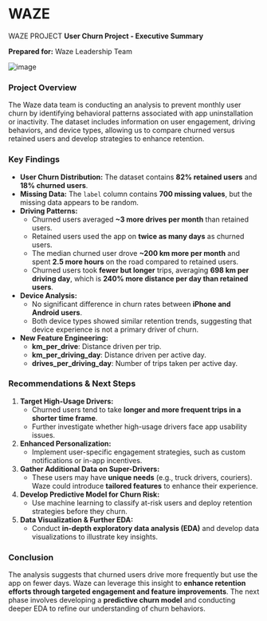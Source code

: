 # WAZE
WAZE PROJECT
**User Churn Project - Executive Summary**

**Prepared for:** Waze Leadership Team  

![image](https://github.com/user-attachments/assets/b3bafd1e-ecba-4713-aa71-a89c69200892)


### **Project Overview**
The Waze data team is conducting an analysis to prevent monthly user churn by identifying behavioral patterns associated with app uninstallation or inactivity. The dataset includes information on user engagement, driving behaviors, and device types, allowing us to compare churned versus retained users and develop strategies to enhance retention.

### **Key Findings**
- **User Churn Distribution:** The dataset contains **82% retained users** and **18% churned users**.
- **Missing Data:** The `label` column contains **700 missing values**, but the missing data appears to be random.
- **Driving Patterns:**
  - Churned users averaged **~3 more drives per month** than retained users.
  - Retained users used the app on **twice as many days** as churned users.
  - The median churned user drove **~200 km more per month** and spent **2.5 more hours** on the road compared to retained users.
  - Churned users took **fewer but longer** trips, averaging **698 km per driving day**, which is **240% more distance per day than retained users**.
- **Device Analysis:**
  - No significant difference in churn rates between **iPhone and Android users**.
  - Both device types showed similar retention trends, suggesting that device experience is not a primary driver of churn.
- **New Feature Engineering:**
  - **km_per_drive**: Distance driven per trip.
  - **km_per_driving_day**: Distance driven per active day.
  - **drives_per_driving_day**: Number of trips taken per active day.

### **Recommendations & Next Steps**
1. **Target High-Usage Drivers:**
   - Churned users tend to take **longer and more frequent trips in a shorter time frame**.
   - Further investigate whether high-usage drivers face app usability issues.
2. **Enhanced Personalization:**
   - Implement user-specific engagement strategies, such as custom notifications or in-app incentives.
3. **Gather Additional Data on Super-Drivers:**
   - These users may have **unique needs** (e.g., truck drivers, couriers). Waze could introduce **tailored features** to enhance their experience.
4. **Develop Predictive Model for Churn Risk:**
   - Use machine learning to classify at-risk users and deploy retention strategies before they churn.
5. **Data Visualization & Further EDA:**
   - Conduct **in-depth exploratory data analysis (EDA)** and develop data visualizations to illustrate key insights.

### **Conclusion**
The analysis suggests that churned users drive more frequently but use the app on fewer days. Waze can leverage this insight to **enhance retention efforts through targeted engagement and feature improvements**. The next phase involves developing a **predictive churn model** and conducting deeper EDA to refine our understanding of churn behaviors.


